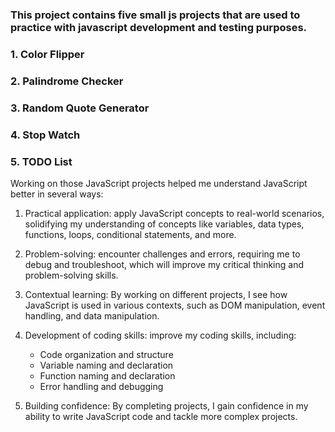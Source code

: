 ### This project contains five small js projects that are used to practice with javascript development and testing purposes.

### 1. Color Flipper
### 2. Palindrome Checker
### 3. Random Quote Generator
### 4. Stop Watch
### 5. TODO List


Working on those JavaScript projects helped me understand JavaScript better in several ways:

1. Practical application: apply JavaScript concepts to real-world scenarios, solidifying my understanding of concepts like variables, data types, functions, loops, conditional statements, and more.

2. Problem-solving: encounter challenges and errors, requiring me to debug and troubleshoot, which will improve my critical thinking and problem-solving skills.

3. Contextual learning: By working on different projects, I  see how JavaScript is used in various contexts, such as DOM manipulation, event handling, and data manipulation.

4. Development of coding skills: improve my coding skills, including:
   * Code organization and structure
   * Variable naming and declaration
   * Function naming and declaration
   * Error handling and debugging

5. Building confidence: By completing projects, I gain confidence in my ability to write JavaScript code and tackle more complex projects.
